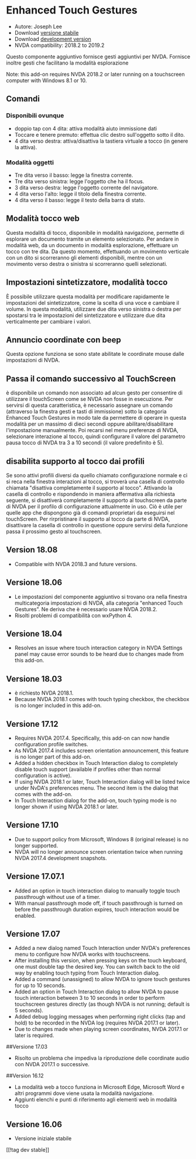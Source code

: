 # Enhanced Touch Gestures #

* Autore: Joseph Lee
* Download [versione stabile][1]
* Download [development version][2]
* NVDA compatibility: 2018.2 to 2019.2

Questo componente aggiuntivo fornisce gesti aggiuntivi per NVDA. Fornisce
inoltre gesti che facilitano la modalità esplorazione

Note: this add-on requires NVDA 2018.2 or later running on a touchscreen
computer with Windows 8.1 or 10.

## Comandi

### Disponibili ovunque

* doppio tap con 4 dita: attiva modalità aiuto immissione dati
* Toccare e tenere premuto: effettua clic destro sull'oggetto sotto il dito.
* 4 dita verso destra: attiva/disattiva la tastiera virtuale a tocco (in
  genere la attiva).

### Modalità oggetti

* Tre dita verso il basso: legge la finestra corrente.
* Tre dita verso sinistra: legge l'oggetto che ha il focus.
* 3 dita verso destra: legge l'oggetto corrente del navigatore.
* 4 dita verso l'alto: legge il titolo della finestra corrente.
* 4 dita verso il basso: legge il testo della barra di stato.

## Modalità tocco web

Questa modalità di tocco, disponibile in modalità navigazione, permette di
esplorare un documento tramite un elemento selezionato. Per andare in
modalità web, da un documento in modalità esplorazione, effettuare un tocco
con tre dita. Da questo momento, effettuando un movimento verticale con un
dito si scorreranno gli elementi disponibili, mentre con un movimento verso
destra o sinistra si scorreranno quelli selezionati.

## Impostazioni sintetizzatore, modalità tocco

È possibile utilizzare questa modalità per modificare rapidamente le
impostazioni del sintetizzatore, come la scelta di una voce e cambiare il
volume. In questa modalità, utilizzare due dita verso sinistra o destra per
spostarsi tra le impostazioni del sintetizzatore e utilizzare due dita
verticalmente per cambiare i valori.

## Annuncio coordinate con beep

Questa opzione funziona se sono state abilitate le coordinate mouse dalle
impostazioni di NVDA.

## Passa il comando successivo al TouchScreen

è disponibile un comando non associato ad alcun gesto per consentire di
utilizzare il touchScreen come se NVDA non fosse in esecuzione. Per servirsi
di questa caratteristica, è necessario assegnare un comando (attraverso la
finestra gesti e tasti di immissione) sotto la categoria Enhanced Touch
Gestures in modo tale da permettere di operare in questa modalità per un
massimo di dieci secondi oppure abilitare/disabilitare l'impostazione
manualmente. Poi recarsi nel menu preferenze di NVDA, selezionare
interazione al tocco, quindi configurare il valore del parametro pausa tocco
di NVDA tra 3 a 10 secondi (il valore predefinito è 5).

## disabilita supporto al tocco dai profili

Se sono attivi profili diversi da quello chiamato configurazione normale e
ci si reca nella finestra interazioni al tocco, si troverà una casella di
controllo chiamata "disattiva completamente il supporto al tocco". Attivando
la casella di controllo e rispondendo in maniera affermativa alla richiesta
seguente, si disattiverà completamente il supporto al touchscreen da parte
di NVDA per il profilo di configurazione attualmente in uso. Ciò è utile per
quelle app che dispongono già di comandi proprietari da eseguirsi nel
touchScreen. Per rirpristinare il supporto al tocco da parte di NVDA,
disattivare la casella di controllo in questione oppure servirsi della
funzione passa il prossimo gesto al touchscreen.

## Version 18.08

* Compatible with NVDA 2018.3 and future versions.

## Versione 18.06

* Le impostazioni del componente aggiuntivo si trovano ora nella finestra
  multicategoria impostazioni di NVDA, alla categoria "enhanced Touch
  Gestures". Ne deriva che è necessario usare NVDA 2018.2.
* Risolti problemi di compatibilità con wxPython 4.

## Versione 18.04

* Resolves an issue where touch interaction category in NVDA Settings panel
  may cause error sounds to be heard due to changes made from this add-on.

## Versione 18.03

* è richiesto NVDA 2018.1.
* Because NVDA 2018.1 comes with touch typing checkbox, the checkbox is no
  longer included in this add-on.

## Versione 17.12

* Requires NVDA 2017.4. Specifically, this add-on can now handle
  configuration profile switches.
* As NVDA 2017.4 includes screen orientation announcement, this feature is
  no longer part of this add-on.
* Added a hidden checkbox in Touch Interaction dialog to completely disable
  touch support (available if profiles other than normal configuration is
  active).
* If using NVDA 2018.1 or later, Touch Interaction dialog will be listed
  twice under NvDA's preferences menu. The second item is the dialog that
  comes with the add-on.
* In Touch Interaction dialog for the add-on, touch typing mode is no longer
  shown if using NVDA 2018.1 or later.

## Versione 17.10

* Due to support policy from Microsoft, Windows 8 (original release) is no
  longer supported.
* NVDA will no longer announce screen orientation twice when running NVDA
  2017.4 development snapshots.

## Versione 17.07.1

* Added an option in touch interaction dialog to manually toggle touch
  passthrough without use of a timer.
* With manual passthrough mode off, if touch passthrough is turned on before
  the passthrough duration expires, touch interaction would be enabled.

## Versione 17.07

* Added a new dialog named Touch Interaction under NVDA's preferences menu
  to configure how NVDA works with touchscreens.
* After installing this version, when pressing keys on the touch keyboard,
  one must double tap the desired key. You can switch back to the old way by
  enabling touch typing from Touch Interaction dialog.
* Added a command (unassigned) to allow NVDA to ignore touch gestures for up
  to 10 seconds.
* Added an option in Touch Interaction dialog to allow NVDA to pause touch
  interaction between 3 to 10 seconds in order to perform touchscreen
  gestures directly (as though NVDA is not running; default is 5 seconds).
* Added debug logging messages when performing right clicks (tap and hold)
  to be recorded in the NVDA log (requires NVDA 2017.1 or later).
* Due to changes made when playing screen coordinates, NVDA 2017.1 or later
  is required.

##Versione 17.03

* Risolto un problema che impediva la riproduzione delle coordinate audio
  con NVDA 2017.1 o successive.

##Version 16.12

* La modalità web a tocco funziona in Microsoft Edge, Microsoft Word e altri
  programmi dove viene usata la modalità navigazione.
* Aggiunti elenchi e punti di riferimento agli elementi web in modalità
  tocco

## Versione 16.06

* Versione iniziale stabile

[[!tag dev stable]]

[1]: https://addons.nvda-project.org/files/get.php?file=ets

[2]: https://addons.nvda-project.org/files/get.php?file=ets-dev
